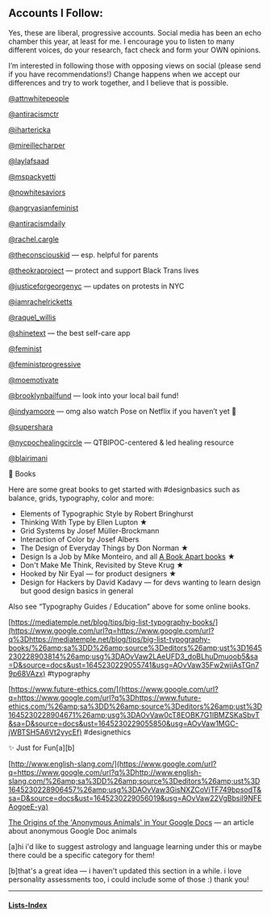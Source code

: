 ## Accounts I Follow:

Yes, these are liberal, progressive accounts. Social media has been an echo chamber this year, at least for me. I encourage you to listen to many different voices, do your research, fact check and form your OWN opinions.  

I’m interested in following those with opposing views on social (please send if you have recommendations!) Change happens when we accept our differences and try to work together, and I believe that is possible.

[@attnwhitepeople](https://www.google.com/url?q=https://www.google.com/url?q%3Dhttps://www.instagram.com/attnwhitepeople/%26amp;sa%3DD%26amp;source%3Deditors%26amp;ust%3D1645230228882157%26amp;usg%3DAOvVaw17WD6KRZ-K_gHtOJGDwf2N&sa=D&source=docs&ust=1645230229052818&usg=AOvVaw35j4JIRzuvouv99Yfx8_aS)

[@antiracismctr](https://www.google.com/url?q=https://www.google.com/url?q%3Dhttps://www.instagram.com/antiracismctr/%26amp;sa%3DD%26amp;source%3Deditors%26amp;ust%3D1645230228882826%26amp;usg%3DAOvVaw0tdE4eeOXo66Ki9tFP8QQW&sa=D&source=docs&ust=1645230229052900&usg=AOvVaw3fzlmXCIkaV_SUpY39x3ud)

[@ihartericka](https://www.google.com/url?q=https://www.google.com/url?q%3Dhttps://www.instagram.com/ihartericka/%26amp;sa%3DD%26amp;source%3Deditors%26amp;ust%3D1645230228883464%26amp;usg%3DAOvVaw0MeEPOjEuOispFEgXrLj9o&sa=D&source=docs&ust=1645230229052991&usg=AOvVaw0bZRPJ_gdjesrUwxtKSNrI)

[@mireillecharper](https://www.google.com/url?q=https://www.google.com/url?q%3Dhttps://www.instagram.com/mireillecharper/%26amp;sa%3DD%26amp;source%3Deditors%26amp;ust%3D1645230228884087%26amp;usg%3DAOvVaw0pznqGXbXXSuZzXYs4BvuB&sa=D&source=docs&ust=1645230229053122&usg=AOvVaw2d5_q3BIgh1pCKYmMny3s5)

[@laylafsaad](https://www.google.com/url?q=https://www.google.com/url?q%3Dhttps://www.instagram.com/laylafsaad/%26amp;sa%3DD%26amp;source%3Deditors%26amp;ust%3D1645230228884685%26amp;usg%3DAOvVaw0Zuu2dS7Oi_B_q86-S6lK6&sa=D&source=docs&ust=1645230229053241&usg=AOvVaw0zS9YDxtqS6fiLSN49tOMD)

[@mspackyetti](https://www.google.com/url?q=https://www.google.com/url?q%3Dhttps://www.instagram.com/mspackyetti/%26amp;sa%3DD%26amp;source%3Deditors%26amp;ust%3D1645230228885301%26amp;usg%3DAOvVaw3lUm5481FNwRAfPIH6aVKs&sa=D&source=docs&ust=1645230229053325&usg=AOvVaw2TNEs2m2xzzW31c9q1i4aX)

[@nowhitesaviors](https://www.google.com/url?q=https://www.google.com/url?q%3Dhttps://www.instagram.com/nowhitesaviors/%26amp;sa%3DD%26amp;source%3Deditors%26amp;ust%3D1645230228885922%26amp;usg%3DAOvVaw1Ug15kBGLC8v-wwBHnM9On&sa=D&source=docs&ust=1645230229053430&usg=AOvVaw2he2I_1y4JTXvQJzp2MtJ4)

[@angryasianfeminist](https://www.google.com/url?q=https://www.google.com/url?q%3Dhttps://www.instagram.com/angryasianfeminist/%26amp;sa%3DD%26amp;source%3Deditors%26amp;ust%3D1645230228886534%26amp;usg%3DAOvVaw0VnSGn_TilCrC7eMmbyCsD&sa=D&source=docs&ust=1645230229053524&usg=AOvVaw2lxNGrp1YZKc0Ahlbv2s2x)

[@antiracismdaily](https://www.google.com/url?q=https://www.google.com/url?q%3Dhttps://www.instagram.com/antiracismdaily/%26amp;sa%3DD%26amp;source%3Deditors%26amp;ust%3D1645230228887156%26amp;usg%3DAOvVaw1wBBXm1mCZY6AYMozrFxyI&sa=D&source=docs&ust=1645230229053627&usg=AOvVaw1nFntGFIWLm4mSBWoXiBfy)

[@rachel.cargle](https://www.google.com/url?q=https://www.google.com/url?q%3Dhttps://www.instagram.com/rachel.cargle/%26amp;sa%3DD%26amp;source%3Deditors%26amp;ust%3D1645230228887818%26amp;usg%3DAOvVaw2P_NIyRNc4dNd1Ks2BtcHu&sa=D&source=docs&ust=1645230229053713&usg=AOvVaw3D88MD01HY5uw0eQ0ZWHUp)

[@theconsciouskid](https://www.google.com/url?q=https://www.google.com/url?q%3Dhttps://www.instagram.com/theconsciouskid/%26amp;sa%3DD%26amp;source%3Deditors%26amp;ust%3D1645230228888437%26amp;usg%3DAOvVaw2HSvpO-I9sxSax2zuC4YNT&sa=D&source=docs&ust=1645230229053837&usg=AOvVaw1s6NtyYDqo_p9rGeYXHBY4) — esp. helpful for parents 

[@theokraproject](https://www.google.com/url?q=https://www.google.com/url?q%3Dhttps://www.instagram.com/theokraproject%26amp;sa%3DD%26amp;source%3Deditors%26amp;ust%3D1645230228889077%26amp;usg%3DAOvVaw1WtNWmcBTvbNmBGaBjasmn&sa=D&source=docs&ust=1645230229053945&usg=AOvVaw1XA0ecNHqxwQEEIEMLraCo) — protect and support Black Trans lives 

[@justiceforgeorgenyc](https://www.google.com/url?q=https://www.google.com/url?q%3Dhttps://www.instagram.com/justiceforgeorgenyc/%26amp;sa%3DD%26amp;source%3Deditors%26amp;ust%3D1645230228889720%26amp;usg%3DAOvVaw07puPv0q8aE03ULuBcSNFK&sa=D&source=docs&ust=1645230229054044&usg=AOvVaw2DVeJ3wOiWPx42dYY5sCRx) — updates on protests in NYC 

[@iamrachelricketts](https://www.google.com/url?q=https://www.google.com/url?q%3Dhttps://www.instagram.com/iamrachelricketts/%26amp;sa%3DD%26amp;source%3Deditors%26amp;ust%3D1645230228890375%26amp;usg%3DAOvVaw2kkS2ZGcITpIHAdRYq7Ht4&sa=D&source=docs&ust=1645230229054154&usg=AOvVaw0H4R8NKOzJiiJC2gWhvpLF)

[@raquel_willis](https://www.google.com/url?q=https://www.google.com/url?q%3Dhttps://www.instagram.com/raquel_willis/%26amp;sa%3DD%26amp;source%3Deditors%26amp;ust%3D1645230228891050%26amp;usg%3DAOvVaw3JHjuk36g81VIGXz--NqCD&sa=D&source=docs&ust=1645230229054247&usg=AOvVaw1cvw3F2kk9GpScKvmypfho)

[@shinetext](https://www.google.com/url?q=https://www.google.com/url?q%3Dhttps://www.instagram.com/shinetext/%26amp;sa%3DD%26amp;source%3Deditors%26amp;ust%3D1645230228891768%26amp;usg%3DAOvVaw3PSb5gkqB5l4YaoEs8tYWK&sa=D&source=docs&ust=1645230229054330&usg=AOvVaw12AXD0zzC8qRRU--WY71BB) — the best self-care app

[@feminist](https://www.google.com/url?q=https://www.google.com/url?q%3Dhttps://www.instagram.com/feminist/%26amp;sa%3DD%26amp;source%3Deditors%26amp;ust%3D1645230228892435%26amp;usg%3DAOvVaw238JUlOMGskBMnPYgZyLJM&sa=D&source=docs&ust=1645230229054424&usg=AOvVaw3A72yPBferltF8vsEEjMtR)

[@feministprogressive](https://www.google.com/url?q=https://www.google.com/url?q%3Dhttps://www.instagram.com/feministprogressive/%26amp;sa%3DD%26amp;source%3Deditors%26amp;ust%3D1645230228893078%26amp;usg%3DAOvVaw2v6RntP61zZSNtA1TJQ_Kw&sa=D&source=docs&ust=1645230229054510&usg=AOvVaw35dlem7ktIN-2YDoRw5_w8)

[@moemotivate](https://www.google.com/url?q=https://www.google.com/url?q%3Dhttps://www.instagram.com/moemotivate/%26amp;sa%3DD%26amp;source%3Deditors%26amp;ust%3D1645230228893713%26amp;usg%3DAOvVaw2vDs-TQBgCogdrU9Vfg40o&sa=D&source=docs&ust=1645230229054599&usg=AOvVaw2ULZ0hlaCAhGyvlgcbI4eZ)

[@brooklynbailfund](https://www.google.com/url?q=https://www.google.com/url?q%3Dhttps://www.instagram.com/brooklynbailfund/%26amp;sa%3DD%26amp;source%3Deditors%26amp;ust%3D1645230228894398%26amp;usg%3DAOvVaw2QFLTyRkR1kIRyaGP3KaBR&sa=D&source=docs&ust=1645230229054685&usg=AOvVaw0cUinfL6ieYNtvIGZXO6LS) — look into your local bail fund!

[@indyamoore](https://www.google.com/url?q=https://www.google.com/url?q%3Dhttps://www.instagram.com/indyamoore/%26amp;sa%3DD%26amp;source%3Deditors%26amp;ust%3D1645230228895062%26amp;usg%3DAOvVaw1LJDGhNQzTSpn-8ZRKdoYR&sa=D&source=docs&ust=1645230229054785&usg=AOvVaw0Lu-aX4Uxyb4nCxi1_V2Mz) — omg also watch Pose on Netflix if you haven’t yet 💜

[@supershara](https://www.google.com/url?q=https://www.google.com/url?q%3Dhttps://www.instagram.com/supershara/%26amp;sa%3DD%26amp;source%3Deditors%26amp;ust%3D1645230228895874%26amp;usg%3DAOvVaw1BiUT1Np0sGErXeUWDt604&sa=D&source=docs&ust=1645230229054885&usg=AOvVaw0jNn7ZFGCN0WJrI7LnJDx6)

[@nycpochealingcircle](https://www.google.com/url?q=https://www.google.com/url?q%3Dhttps://www.instagram.com/nycpochealingcircle/%26amp;sa%3DD%26amp;source%3Deditors%26amp;ust%3D1645230228896524%26amp;usg%3DAOvVaw2GFAsk2jcGb6A35jeLhoZX&sa=D&source=docs&ust=1645230229054968&usg=AOvVaw3gdZOIgyTma9NYK2mTTAFb) — QTBIPOC-centered & led healing resource

[@blairimani](https://www.google.com/url?q=https://www.google.com/url?q%3Dhttps://www.instagram.com/blairimani/%26amp;sa%3DD%26amp;source%3Deditors%26amp;ust%3D1645230228897182%26amp;usg%3DAOvVaw0-a3TpJyJUvK8OOu1hbtJu&sa=D&source=docs&ust=1645230229055067&usg=AOvVaw25cZiKe5tjcOI6mH8G6OF5)

📖 Books

Here are some great books to get started with #designbasics such as balance, grids, typography, color and more: 

  * Elements of Typographic Style by Robert Bringhurst 
  * Thinking With Type by Ellen Lupton ★
  * Grid Systems by Josef Müller-Brockmann 
  * Interaction of Color by Josef Albers
  * The Design of Everyday Things by Don Norman ★
  * Design Is a Job by Mike Monteiro, and all [A Book Apart books](https://www.google.com/url?q=https://www.google.com/url?q%3Dhttps://abookapart.com/products%26amp;sa%3DD%26amp;source%3Deditors%26amp;ust%3D1645230228901470%26amp;usg%3DAOvVaw1OjH6odWcxYSU5ne15pcPN&sa=D&source=docs&ust=1645230229055437&usg=AOvVaw1WSoaZMYenMPTk4ScZ34oX) ★
  * Don't Make Me Think, Revisited by Steve Krug ★
  * Hooked by Nir Eyal — for product designers ★
  * Design for Hackers by David Kadavy — for devs wanting to learn design but good design basics in general

Also see “Typography Guides / Education” above for some online books.

[https://mediatemple.net/blog/tips/big-list-typography-books/](https://www.google.com/url?q=https://www.google.com/url?q%3Dhttps://mediatemple.net/blog/tips/big-list-typography-books/%26amp;sa%3DD%26amp;source%3Deditors%26amp;ust%3D1645230228903814%26amp;usg%3DAOvVaw2LAeUFD3_doBLhuDmuoob5&sa=D&source=docs&ust=1645230229055741&usg=AOvVaw35Fw2wjiAsTGn79p68VAzx) #typography

[https://www.future-ethics.com/](https://www.google.com/url?q=https://www.google.com/url?q%3Dhttps://www.future-ethics.com/%26amp;sa%3DD%26amp;source%3Deditors%26amp;ust%3D1645230228904671%26amp;usg%3DAOvVaw0cT8EOBK7G1IBMZSKaSbvT&sa=D&source=docs&ust=1645230229055850&usg=AOvVaw1MGC-jWBTSH5A6Vt2yycEf) #designethics

✨ Just for Fun[a][b]

[http://www.english-slang.com/](https://www.google.com/url?q=https://www.google.com/url?q%3Dhttp://www.english-slang.com/%26amp;sa%3DD%26amp;source%3Deditors%26amp;ust%3D1645230228906457%26amp;usg%3DAOvVaw3GisNXZCoViTF749bpsodT&sa=D&source=docs&ust=1645230229056019&usg=AOvVaw22VgBbsiI9NFEAogoeE-ya)

[The Origins of the 'Anonymous Animals' in Your Google Docs](https://www.google.com/url?q=https://www.google.com/url?q%3Dhttp://mentalfloss.com/article/545860/wild-things-why-google-docs-feature-anonymous-animals%26amp;sa%3DD%26amp;source%3Deditors%26amp;ust%3D1645230228907220%26amp;usg%3DAOvVaw3pmeHfE19NDb8p1qMc-Sic&sa=D&source=docs&ust=1645230229056117&usg=AOvVaw1j4FxwOC_7XhNvdudUge48) — an article about anonymous Google Doc animals 

[a]hi i'd like to suggest astrology and language learning under this or maybe there could be a specific category for them!

[b]that's a great idea — i haven't updated this section in a while. i love personality assessments too, i could include some of those :) thank you!

---

#### [Lists-Index](Links/Lists%20/Lists-Index.md)